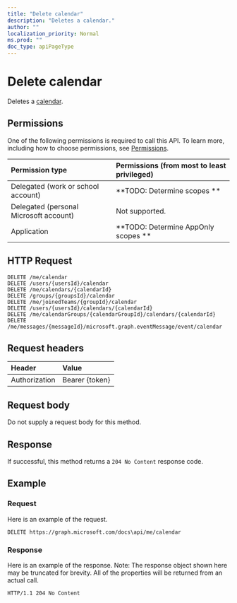 ```yaml
---
title: "Delete calendar"
description: "Deletes a calendar."
author: ""
localization_priority: Normal
ms.prod: ""
doc_type: apiPageType
---
```


# Delete calendar

Deletes a [calendar](../resources/calendar.md).

## Permissions
One of the following permissions is required to call this API. To learn more, including how to choose permissions, see [Permissions](/concepts/permissions-reference.md).

|Permission type|Permissions (from most to least privileged)|
|:---|:---|
|Delegated (work or school account)|**TODO: Determine scopes **|
|Delegated (personal Microsoft account)|Not supported.|
|Application|**TODO: Determine AppOnly scopes **|

## HTTP Request
<!-- {
  "blockType": "ignored"
}
-->
``` http
DELETE /me/calendar
DELETE /users/{usersId}/calendar
DELETE /me/calendars/{calendarId}
DELETE /groups/{groupsId}/calendar
DELETE /me/joinedTeams/{groupId}/calendar
DELETE /users/{usersId}/calendars/{calendarId}
DELETE /me/calendarGroups/{calendarGroupId}/calendars/{calendarId}
DELETE /me/messages/{messageId}/microsoft.graph.eventMessage/event/calendar
```

## Request headers
|Header|Value|
|:---|:---|
|Authorization|Bearer {token}|

## Request body
Do not supply a request body for this method.

## Response
If successful, this method returns a `204 No Content` response code.

## Example

### Request
Here is an example of the request.
<!-- {
  "blockType": "request",
  "name": "delete_calendar"
}
-->
``` http
DELETE https://graph.microsoft.com/docs\api/me/calendar
```

### Response
Here is an example of the response. Note: The response object shown here may be truncated for brevity. All of the properties will be returned from an actual call.
<!-- {
  "blockType": "response",
  "truncated": true
}
-->
``` http
HTTP/1.1 204 No Content
```

